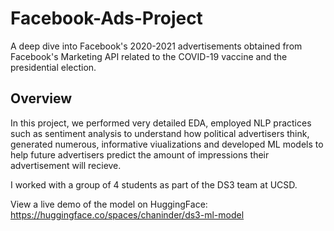 # Facebook-Ads-Project
A deep dive into Facebook's 2020-2021 advertisements obtained from Facebook's Marketing API related to the COVID-19 vaccine and the presidential election.

## Overview

In this project, we performed very detailed EDA, employed NLP practices such as sentiment analysis to understand how political advertisers think, generated numerous, informative viualizations and developed ML models to help future advertisers predict the amount of impressions their advertisement will recieve.

I worked with a group of 4 students as part of the DS3 team at UCSD.

View a live demo of the model on HuggingFace: https://huggingface.co/spaces/chaninder/ds3-ml-model
